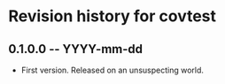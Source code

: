# Revision history for covtest

## 0.1.0.0 -- YYYY-mm-dd

* First version. Released on an unsuspecting world.
